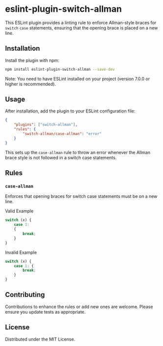 # eslint-plugin-switch-allman

This ESLint plugin provides a linting rule to enforce Allman-style braces for `switch` `case` statements, ensuring that the opening brace is placed on a new line.

## Installation

Install the plugin with npm:

```bash
npm install eslint-plugin-switch-allman --save-dev
```

Note: You need to have ESLint installed on your project (version 7.0.0 or higher is recommended).

## Usage

After installation, add the plugin to your ESLint configuration file:

```json
{
    "plugins": ["switch-allman"],
    "rules": {
        "switch-allman/case-allman": "error"
    }
}
```

This sets up the `case-allman` rule to throw an error whenever the Allman brace style is not followed in a switch case statements.

## Rules

### `case-allman`

Enforces that opening braces for switch case statements must be on a new line.

Valid Example

```javascript
switch (x) {
    case 1:
    {
        break;
    }
}
```

Invalid Example

```javascript
switch (x) {
    case 1: {
        break;
    }
}
```

## Contributing

Contributions to enhance the rules or add new ones are welcome. Please ensure you update tests as appropriate.

## License

Distributed under the MIT License.
